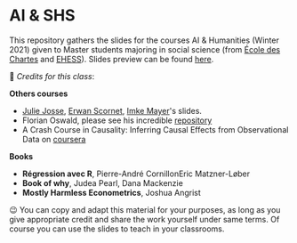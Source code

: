 # AI & SHS

This repository gathers the slides for the courses AI & Humanities (Winter 2021) given to Master students majoring in social science (from [École des Chartes](http://www.chartes.psl.eu/) and [EHESS](https://www.ehess.fr/fr)). Slides preview can be found [here](https://benedictecolnet.github.io/teaching/).

🙏 *Credits for this class*:

**Others courses**

- [Julie Josse](http://juliejosse.com/), [Erwan Scornet](https://erwanscornet.github.io/), [Imke Mayer](https://www.imkemayer.com/)'s slides.
- Florian Oswald, please see his incredible [repository](ScPoEconometrics)
- A Crash Course in Causality: Inferring Causal Effects from Observational Data on [coursera](https://www.coursera.org/learn/crash-course-in-causality)

**Books**

- **Régression avec R**, Pierre-André CornillonEric Matzner-Løber
- **Book of why**, Judea Pearl, Dana Mackenzie
- **Mostly Harmless Econometrics**, Joshua Angrist


😉 You can copy and adapt this material for your purposes, as long as you give appropriate credit and share the work yourself under same terms. Of course you can use the slides to teach in your classrooms. 
